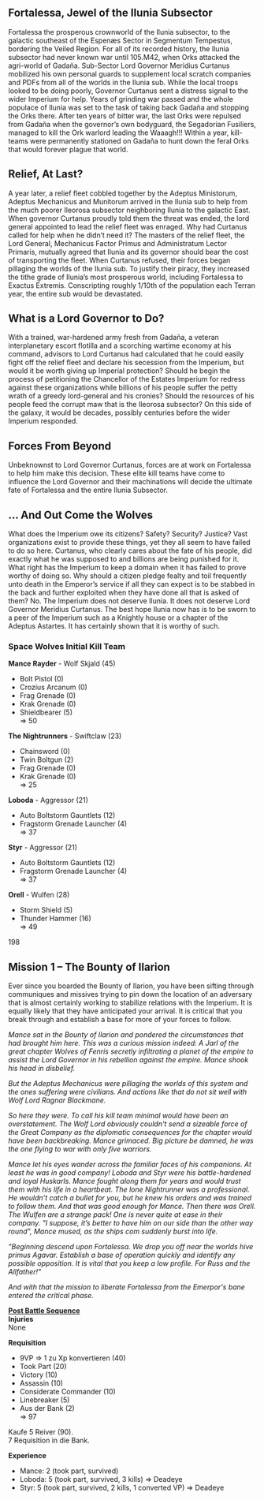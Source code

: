 ## Fortalessa, Jewel of the Ilunia Subsector 
Fortalessa the prosperous crownworld of the Ilunia subsector, to the galactic southeast of the Espenæs Sector in Segmentum Tempestus, bordering the Veiled Region. For all of its recorded history, the Ilunia subsector had never known war until 105.M42, when Orks attacked the agri-world of Gadaña. Sub-Sector Lord Governor Meridius Curtanus mobilized his own personal guards to supplement local scratch companies and PDFs from all of the worlds in the Ilunia sub. While the local troops looked to be doing poorly, Governor Curtanus sent a distress signal to the wider Imperium for help. Years of grinding war passed and the whole populace of Ilunia was set to the task of taking back Gadaña and stopping the Orks there. After ten years of bitter war, the last Orks were repulsed from Gadaña when the governor’s own bodyguard, the Segadorian Fusiliers, managed to kill the Ork warlord leading the Waaagh!!! Within a year, kill-teams were permanently stationed on Gadaña to hunt down the feral Orks that would forever plague that world. 

## Relief, At Last? 
A year later, a relief fleet cobbled together by the Adeptus Ministorum, Adeptus Mechanicus and Munitorum arrived in the Ilunia sub to help from the much poorer Ileorosa subsector neighboring Ilunia to the galactic East. When governor Curtanus proudly told them the threat was ended, the lord general appointed to lead the relief fleet was enraged. Why had Curtanus called for help when he didn’t need it? The masters of the relief fleet, the Lord General, Mechanicus Factor Primus and Administratum Lector Primaris, mutually agreed that Ilunia and its governor should bear the cost of transporting the fleet. When Curtanus refused, their forces began pillaging the worlds of the Ilunia sub. To justify their piracy, they increased the tithe grade of Ilunia’s most prosperous world, including Fortalessa to Exactus Extremis. Conscripting roughly 1/10th of the population each Terran year, the entire sub would be devastated. 

## What is a Lord Governor to Do? 
With a trained, war-hardened army fresh from Gadaña, a veteran interplanetary escort flotilla and a scorching wartime economy at his command, advisors to Lord Curtanus had calculated that he could easily fight off the relief fleet and declare his secession from the Imperium, but would it be worth giving up Imperial protection? Should he begin the process of petitioning the Chancellor of the Estates Imperium for redress against these organizations while billions of his people suffer the petty wrath of a greedy lord-general and his cronies? Should the resources of his people feed the corrupt maw that is the Ileorosa subsector? On this side of the galaxy, it would be decades, possibly centuries before the wider Imperium responded. 

## Forces From Beyond 
Unbeknownst to Lord Governor Curtanus, forces are at work on Fortalessa to help him make this decision. These elite kill teams have come to influence the Lord Governor and their machinations will decide the ultimate fate of Fortalessa and the entire Ilunia Subsector.

## … And Out Come the Wolves
What does the Imperium owe its citizens? Safety? Security? Justice? Vast organizations exist to provide these things, yet they all seem to have failed to do so here. Curtanus, who clearly cares about the fate of his people, did exactly what he was supposed to and billions are being punished for it. What right has the Imperium to keep a domain when it has failed to prove worthy of doing so. Why should a citizen pledge fealty and toil frequently unto death in the Emperor’s service if all they can expect is to be stabbed in the back and further exploited when they have done all that is asked of them? No. The Imperium does not deserve Ilunia. It does not deserve Lord Governor Meridius Curtanus. The best hope Ilunia now has is to be sworn to a peer of the Imperium such as a Knightly house or a chapter of the Adeptus Astartes. It has certainly shown that it is worthy of such.

### Space Wolves Initial Kill Team
**Mance Rayder** - Wolf Skjald (45)  
- Bolt Pistol (0)  
- Crozius Arcanum (0)  
- Frag Grenade (0)  
- Krak Grenade (0)  
- Shieldbearer (5)  
=> 50

**The Nightrunners** - Swiftclaw (23)  
- Chainsword (0)  
- Twin Boltgun (2)  
- Frag Grenade (0)  
- Krak Grenade (0)  
=> 25

**Loboda** - Aggressor (21)  
- Auto Boltstorm Gauntlets (12)  
- Fragstorm Grenade Launcher (4)  
=> 37

**Styr** - Aggressor (21)  
- Auto Boltstorm Gauntlets (12)  
- Fragstorm Grenade Launcher (4)  
=> 37

**Orell** - Wulfen (28)  
- Storm Shield (5)  
- Thunder Hammer (16)  
=> 49

198

## Mission 1 – The Bounty of Ilarion
Ever since you boarded the Bounty of Ilarion, you have been sifting through communiques and missives trying to pin down the location of an adversary that is almost certainly working to stabilize relations with the Imperium. It is equally likely that they have anticipated your arrival. It is critical that you break through and establish a base for more of your forces to follow.

*Mance sat in the Bounty of Ilarion and pondered the circumstances that had brought him here. This was a curious mission indeed: A Jarl of the great chapter Wolves of Fenris secretly infiltrating a planet of the empire to assist the Lord Governor in his rebellion against the empire. Mance shook his head in disbelief.*  

*But the Adeptus Mechanicus were pillaging the worlds of this system and the ones suffering were civilians. And actions like that do not sit well with Wolf Lord Ragnar Blackmane.*  

*So here they were. To call his kill team minimal would have been an overstatement. The Wolf Lord obviously couldn't send a sizeable force of the Great Company as the diplomatic consequences for the chapter would have been backbreaking. Mance grimaced. Big picture be damned, he was the one flying to war with only five warriors.*  

*Mance let his eyes wander across the familiar faces of his companions. At least he was in good company! Loboda and Styr were his battle-hardened and loyal Huskarls. Mance fought along them for years and would trust them with his life in a heartbeat. The lone Nightrunner was a professional. He wouldn’t catch a bullet for you, but he knew his orders and was trained to follow them. And that was good enough for Mance. Then there was Orell. The Wulfen are a strange pack! One is never quite at ease in their company. "I suppose, it’s better to have him on our side than the other way round", Mance mused, as the ships com suddenly burst into life.*  

*"Beginning descend upon Fortalessa. We drop you off near the worlds hive primus Agavar. Establish a base of operation quickly and identify any possible opposition. It is vital that you keep a low profile. For Russ and the Allfather!"*  

*And with that the mission to liberate Fortalessa from the Emerpor's bane entered the critical phase.*  


<ins>**Post Battle Sequence**</ins>  
**Injuries**  
None  

**Requisition**  
 - 9VP => 1 zu Xp konvertieren (40)  
 - Took Part (20)  
 - Victory (10)  
 - Assassin (10)  
 - Considerate Commander (10)  
 - Linebreaker (5)  
 - Aus der Bank (2)  
 => 97 
 
Kaufe 5 Reiver (90).  
7 Requisition in die Bank.  

**Experience**  
- Mance: 2 (took part, survived)  
- Loboda: 5 (took part, survived, 3 kills) => Deadeye  
- Styr: 5 (took part, survived, 2 kills, 1 converted VP) => Deadeye  

